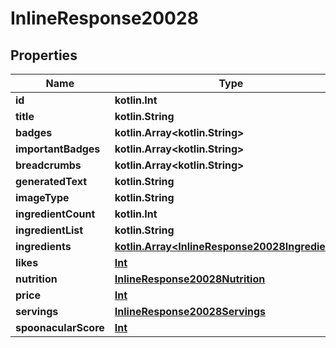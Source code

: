 
# InlineResponse20028

## Properties
Name | Type | Description | Notes
------------ | ------------- | ------------- | -------------
**id** | **kotlin.Int** |  | 
**title** | **kotlin.String** |  | 
**badges** | **kotlin.Array&lt;kotlin.String&gt;** |  | 
**importantBadges** | **kotlin.Array&lt;kotlin.String&gt;** |  | 
**breadcrumbs** | **kotlin.Array&lt;kotlin.String&gt;** |  | 
**generatedText** | **kotlin.String** |  | 
**imageType** | **kotlin.String** |  | 
**ingredientCount** | **kotlin.Int** |  |  [optional]
**ingredientList** | **kotlin.String** |  | 
**ingredients** | [**kotlin.Array&lt;InlineResponse20028Ingredients&gt;**](InlineResponse20028Ingredients.md) |  | 
**likes** | [**Int**](Int.md) |  |
**nutrition** | [**InlineResponse20028Nutrition**](InlineResponse20028Nutrition.md) |  | 
**price** | [**Int**](Int.md) |  |
**servings** | [**InlineResponse20028Servings**](InlineResponse20028Servings.md) |  | 
**spoonacularScore** | [**Int**](Int.md) |  |



